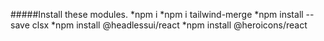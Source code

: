 #####Install these modules. 
*npm i 
*npm i tailwind-merge 
*npm install --save clsx 
*npm install @headlessui/react
*npm install @heroicons/react
